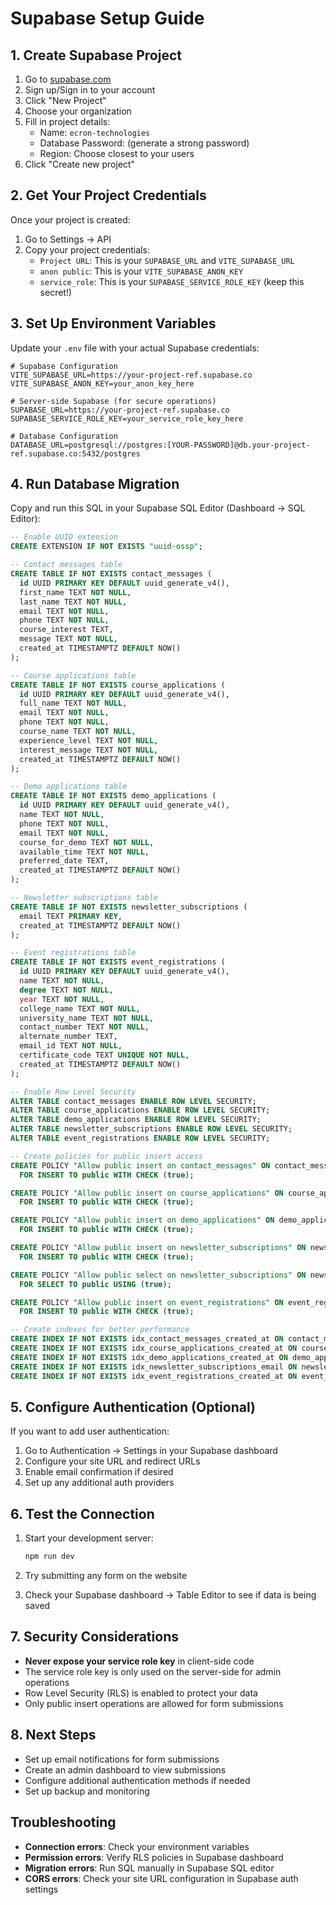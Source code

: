 # Supabase Setup Guide

## 1. Create Supabase Project

1. Go to [supabase.com](https://supabase.com)
2. Sign up/Sign in to your account
3. Click "New Project"
4. Choose your organization
5. Fill in project details:
   - Name: `ecron-technologies`
   - Database Password: (generate a strong password)
   - Region: Choose closest to your users
6. Click "Create new project"

## 2. Get Your Project Credentials

Once your project is created:

1. Go to Settings → API
2. Copy your project credentials:
   - `Project URL`: This is your `SUPABASE_URL` and `VITE_SUPABASE_URL`
   - `anon public`: This is your `VITE_SUPABASE_ANON_KEY`
   - `service_role`: This is your `SUPABASE_SERVICE_ROLE_KEY` (keep this secret!)

## 3. Set Up Environment Variables

Update your `.env` file with your actual Supabase credentials:

```env
# Supabase Configuration
VITE_SUPABASE_URL=https://your-project-ref.supabase.co
VITE_SUPABASE_ANON_KEY=your_anon_key_here

# Server-side Supabase (for secure operations)
SUPABASE_URL=https://your-project-ref.supabase.co
SUPABASE_SERVICE_ROLE_KEY=your_service_role_key_here

# Database Configuration
DATABASE_URL=postgresql://postgres:[YOUR-PASSWORD]@db.your-project-ref.supabase.co:5432/postgres
```

## 4. Run Database Migration

Copy and run this SQL in your Supabase SQL Editor (Dashboard → SQL Editor):

```sql
-- Enable UUID extension
CREATE EXTENSION IF NOT EXISTS "uuid-ossp";

-- Contact messages table
CREATE TABLE IF NOT EXISTS contact_messages (
  id UUID PRIMARY KEY DEFAULT uuid_generate_v4(),
  first_name TEXT NOT NULL,
  last_name TEXT NOT NULL,
  email TEXT NOT NULL,
  phone TEXT NOT NULL,
  course_interest TEXT,
  message TEXT NOT NULL,
  created_at TIMESTAMPTZ DEFAULT NOW()
);

-- Course applications table
CREATE TABLE IF NOT EXISTS course_applications (
  id UUID PRIMARY KEY DEFAULT uuid_generate_v4(),
  full_name TEXT NOT NULL,
  email TEXT NOT NULL,
  phone TEXT NOT NULL,
  course_name TEXT NOT NULL,
  experience_level TEXT NOT NULL,
  interest_message TEXT NOT NULL,
  created_at TIMESTAMPTZ DEFAULT NOW()
);

-- Demo applications table
CREATE TABLE IF NOT EXISTS demo_applications (
  id UUID PRIMARY KEY DEFAULT uuid_generate_v4(),
  name TEXT NOT NULL,
  phone TEXT NOT NULL,
  email TEXT NOT NULL,
  course_for_demo TEXT NOT NULL,
  available_time TEXT NOT NULL,
  preferred_date TEXT,
  created_at TIMESTAMPTZ DEFAULT NOW()
);

-- Newsletter subscriptions table
CREATE TABLE IF NOT EXISTS newsletter_subscriptions (
  email TEXT PRIMARY KEY,
  created_at TIMESTAMPTZ DEFAULT NOW()
);

-- Event registrations table
CREATE TABLE IF NOT EXISTS event_registrations (
  id UUID PRIMARY KEY DEFAULT uuid_generate_v4(),
  name TEXT NOT NULL,
  degree TEXT NOT NULL,
  year TEXT NOT NULL,
  college_name TEXT NOT NULL,
  university_name TEXT NOT NULL,
  contact_number TEXT NOT NULL,
  alternate_number TEXT,
  email_id TEXT NOT NULL,
  certificate_code TEXT UNIQUE NOT NULL,
  created_at TIMESTAMPTZ DEFAULT NOW()
);

-- Enable Row Level Security
ALTER TABLE contact_messages ENABLE ROW LEVEL SECURITY;
ALTER TABLE course_applications ENABLE ROW LEVEL SECURITY;
ALTER TABLE demo_applications ENABLE ROW LEVEL SECURITY;
ALTER TABLE newsletter_subscriptions ENABLE ROW LEVEL SECURITY;
ALTER TABLE event_registrations ENABLE ROW LEVEL SECURITY;

-- Create policies for public insert access
CREATE POLICY "Allow public insert on contact_messages" ON contact_messages
  FOR INSERT TO public WITH CHECK (true);

CREATE POLICY "Allow public insert on course_applications" ON course_applications
  FOR INSERT TO public WITH CHECK (true);

CREATE POLICY "Allow public insert on demo_applications" ON demo_applications
  FOR INSERT TO public WITH CHECK (true);

CREATE POLICY "Allow public insert on newsletter_subscriptions" ON newsletter_subscriptions
  FOR INSERT TO public WITH CHECK (true);

CREATE POLICY "Allow public select on newsletter_subscriptions" ON newsletter_subscriptions
  FOR SELECT TO public USING (true);

CREATE POLICY "Allow public insert on event_registrations" ON event_registrations
  FOR INSERT TO public WITH CHECK (true);

-- Create indexes for better performance
CREATE INDEX IF NOT EXISTS idx_contact_messages_created_at ON contact_messages(created_at DESC);
CREATE INDEX IF NOT EXISTS idx_course_applications_created_at ON course_applications(created_at DESC);
CREATE INDEX IF NOT EXISTS idx_demo_applications_created_at ON demo_applications(created_at DESC);
CREATE INDEX IF NOT EXISTS idx_newsletter_subscriptions_email ON newsletter_subscriptions(email);
CREATE INDEX IF NOT EXISTS idx_event_registrations_created_at ON event_registrations(created_at DESC);
```

## 5. Configure Authentication (Optional)

If you want to add user authentication:

1. Go to Authentication → Settings in your Supabase dashboard
2. Configure your site URL and redirect URLs
3. Enable email confirmation if desired
4. Set up any additional auth providers

## 6. Test the Connection

1. Start your development server:
   ```bash
   npm run dev
   ```

2. Try submitting any form on the website
3. Check your Supabase dashboard → Table Editor to see if data is being saved

## 7. Security Considerations

- **Never expose your service role key** in client-side code
- The service role key is only used on the server-side for admin operations
- Row Level Security (RLS) is enabled to protect your data
- Only public insert operations are allowed for form submissions

## 8. Next Steps

- Set up email notifications for form submissions
- Create an admin dashboard to view submissions
- Configure additional authentication methods if needed
- Set up backup and monitoring

## Troubleshooting

- **Connection errors**: Check your environment variables
- **Permission errors**: Verify RLS policies in Supabase dashboard
- **Migration errors**: Run SQL manually in Supabase SQL editor
- **CORS errors**: Check your site URL configuration in Supabase auth settings